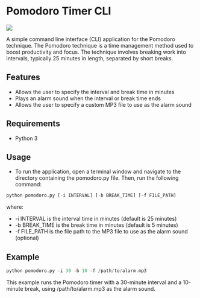 # Pomodoro Timer CLI

![](https://img.shields.io/pypi/pyversions/3?style=for-the-badge)


A simple command line interface (CLI) application for the Pomodoro technique. The Pomodoro technique is a time management method used to boost productivity and focus. The technique involves breaking work into intervals, typically 25 minutes in length, separated by short breaks.

## Features
- Allows the user to specify the interval and break time in minutes
- Plays an alarm sound when the interval or break time ends
- Allows the user to specify a custom MP3 file to use as the alarm sound
## Requirements
- Python 3
## Usage
- To run the application, open a terminal window and navigate to the directory containing the pomodoro.py file. Then, run the following command:

```py
python pomodoro.py [-i INTERVAL] [-b BREAK_TIME] [-f FILE_PATH]
```
where:
- -i INTERVAL is the interval time in minutes (default is 25 minutes)
- -b BREAK_TIME is the break time in minutes (default is 5 minutes)
- -f FILE_PATH is the file path to the MP3 file to use as the alarm sound (optional)

## Example
```py
python pomodoro.py -i 30 -b 10 -f /path/to/alarm.mp3
```
This example runs the Pomodoro timer with a 30-minute interval and a 10-minute break, using /path/to/alarm.mp3 as the alarm sound.
